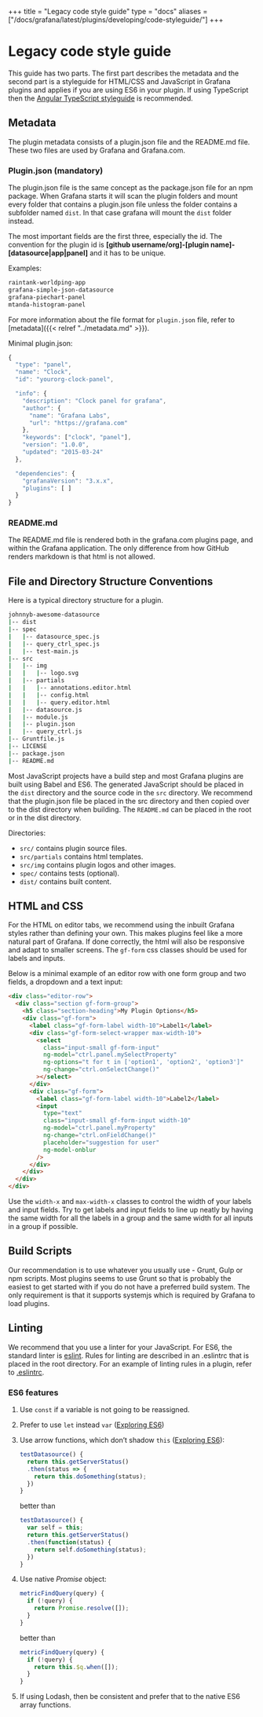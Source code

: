 +++
title = "Legacy code style guide"
type = "docs"
aliases = ["/docs/grafana/latest/plugins/developing/code-styleguide/"]
+++

# Legacy code style guide

This guide has two parts. The first part describes the metadata and the second part is a styleguide for HTML/CSS and JavaScript in Grafana plugins and applies if you are using ES6 in your plugin. If using TypeScript then the [Angular TypeScript styleguide](https://angular.io/styleguide) is recommended.

## Metadata

The plugin metadata consists of a plugin.json file and the README.md file. These two files are used by Grafana and Grafana.com.

### Plugin.json (mandatory)

The plugin.json file is the same concept as the package.json file for an npm package. When Grafana starts it will scan the plugin folders and mount every folder that contains a plugin.json file unless the folder contains a subfolder named `dist`. In that case grafana will mount the `dist` folder instead.

The most important fields are the first three, especially the id. The convention for the plugin id is **[github username/org]-[plugin name]-[datasource|app|panel]** and it has to be unique.

Examples:

```bash
raintank-worldping-app
grafana-simple-json-datasource
grafana-piechart-panel
mtanda-histogram-panel
```

For more information about the file format for `plugin.json` file, refer to [metadata]({{< relref "../metadata.md" >}}).

Minimal plugin.json:

```javascript
{
  "type": "panel",
  "name": "Clock",
  "id": "yourorg-clock-panel",

  "info": {
    "description": "Clock panel for grafana",
    "author": {
      "name": "Grafana Labs",
      "url": "https://grafana.com"
    },
    "keywords": ["clock", "panel"],
    "version": "1.0.0",
    "updated": "2015-03-24"
  },

  "dependencies": {
    "grafanaVersion": "3.x.x",
    "plugins": [ ]
  }
}
```

### README.md

The README.md file is rendered both in the grafana.com plugins page, and within the Grafana application. The only difference from how GitHub renders markdown is that html is not allowed.

## File and Directory Structure Conventions

Here is a typical directory structure for a plugin.

```bash
johnnyb-awesome-datasource
|-- dist
|-- spec
|   |-- datasource_spec.js
|   |-- query_ctrl_spec.js
|   |-- test-main.js
|-- src
|   |-- img
|   |   |-- logo.svg
|   |-- partials
|   |   |-- annotations.editor.html
|   |   |-- config.html
|   |   |-- query.editor.html
|   |-- datasource.js
|   |-- module.js
|   |-- plugin.json
|   |-- query_ctrl.js
|-- Gruntfile.js
|-- LICENSE
|-- package.json
|-- README.md
```

Most JavaScript projects have a build step and most Grafana plugins are built using Babel and ES6. The generated JavaScript should be placed in the `dist` directory and the source code in the `src` directory. We recommend that the plugin.json file be placed in the src directory and then copied over to the dist directory when building. The `README.md` can be placed in the root or in the dist directory.

Directories:

- `src/` contains plugin source files.
- `src/partials` contains html templates.
- `src/img` contains plugin logos and other images.
- `spec/` contains tests (optional).
- `dist/` contains built content.

## HTML and CSS

For the HTML on editor tabs, we recommend using the inbuilt Grafana styles rather than defining your own. This makes plugins feel like a more natural part of Grafana. If done correctly, the html will also be responsive and adapt to smaller screens. The `gf-form` css classes should be used for labels and inputs.

Below is a minimal example of an editor row with one form group and two fields, a dropdown and a text input:

```html
<div class="editor-row">
  <div class="section gf-form-group">
    <h5 class="section-heading">My Plugin Options</h5>
    <div class="gf-form">
      <label class="gf-form-label width-10">Label1</label>
      <div class="gf-form-select-wrapper max-width-10">
        <select
          class="input-small gf-form-input"
          ng-model="ctrl.panel.mySelectProperty"
          ng-options="t for t in ['option1', 'option2', 'option3']"
          ng-change="ctrl.onSelectChange()"
        ></select>
      </div>
      <div class="gf-form">
        <label class="gf-form-label width-10">Label2</label>
        <input
          type="text"
          class="input-small gf-form-input width-10"
          ng-model="ctrl.panel.myProperty"
          ng-change="ctrl.onFieldChange()"
          placeholder="suggestion for user"
          ng-model-onblur
        />
      </div>
    </div>
  </div>
</div>
```

Use the `width-x` and `max-width-x` classes to control the width of your labels and input fields. Try to get labels and input fields to line up neatly by having the same width for all the labels in a group and the same width for all inputs in a group if possible.

## Build Scripts

Our recommendation is to use whatever you usually use - Grunt, Gulp or npm scripts. Most plugins seems to use Grunt so that is probably the easiest to get started with if you do not have a preferred build system. The only requirement is that it supports systemjs which is required by Grafana to load plugins.

## Linting

We recommend that you use a linter for your JavaScript. For ES6, the standard linter is [eslint](http://eslint.org/). Rules for linting are described in an .eslintrc that is placed in the root directory. For an example of linting rules in a plugin, refer to [.eslintrc](https://github.com/grafana/worldmap-panel/blob/master/.eslintrc).

### ES6 features

1. Use `const` if a variable is not going to be reassigned.
1. Prefer to use `let` instead `var` ([Exploring ES6](http://exploringjs.com/es6/ch_core-features.html#_from-var-to-letconst))
1. Use arrow functions, which don’t shadow `this` ([Exploring ES6](http://exploringjs.com/es6/ch_core-features.html#_from-function-expressions-to-arrow-functions)):

   ```js
   testDatasource() {
     return this.getServerStatus()
     .then(status => {
       return this.doSomething(status);
     })
   }
   ```

   better than

   ```js
   testDatasource() {
     var self = this;
     return this.getServerStatus()
     .then(function(status) {
       return self.doSomething(status);
     })
   }
   ```

1. Use native _Promise_ object:

   ```js
   metricFindQuery(query) {
     if (!query) {
       return Promise.resolve([]);
     }
   }
   ```

   better than

   ```js
   metricFindQuery(query) {
     if (!query) {
       return this.$q.when([]);
     }
   }
   ```

1. If using Lodash, then be consistent and prefer that to the native ES6 array functions.
